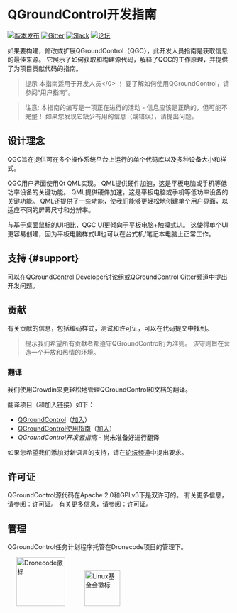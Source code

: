 # QGroundControl开发指南

[![版本发布](https://img.shields.io/github/release/mavlink/QGroundControl.svg)](https://github.com/mavlink/QGroundControl/releases) [![Gitter](https://badges.gitter.im/Join%20Chat.svg)](https://gitter.im/mavlink/qgroundcontrol?utm_source=badge&utm_medium=badge&utm_campaign=pr-badge&utm_content=badge) [![Slack](https://px4-slack.herokuapp.com/badge.svg)](http://slack.px4.io) [![论坛](https://img.shields.io/badge/discuss-dev-ff69b4.svg)](http://discuss.px4.io/c/qgroundcontrol/qgroundcontrol-developers)

如果要构建，修改或扩展QGroundControl（QGC），此开发人员指南是获取信息的最佳来源。 它展示了如何获取和构建源代码，解释了QGC的工作原理，并提供了为项目贡献代码的指南。

> </strong> 提示</strong> 本指南适用于开发人员</0> ！ 要了解如何使用QGroundControl，请参阅“用户指南”。

<span></span>

> 注意: 本指南的编写是一项正在进行的活动 - 信息应该是正确的，但可能不完整！ 如果您发现它缺少有用的信息（或错误），请提出问题。

## 设计理念

QGC旨在提供可在多个操作系统平台上运行的单个代码库以及多种设备大小和样式。

QGC用户界面使用Qt QML实现。 QML提供硬件加速，这是平板电脑或手机等低功率设备的关键功能。 QML提供硬件加速，这是平板电脑或手机等低功率设备的关键功能。 QML还提供了一些功能，使我们能够更轻松地创建单个用户界面，以适应不同的屏幕尺寸和分辨率。

与基于桌面鼠标的UI相比，QGC UI更倾向于平板电脑+触摸式UI。 这使得单个UI更容易创建，因为平板电脑样式UI也可以在台式机/笔记本电脑上正常工作。

## 支持 {#support}

可以在QGroundControl Developer讨论组或QGroundControl Gitter频道中提出开发问题。

## 贡献

有关贡献的信息，包括编码样式，测试和许可证，可以在代码提交中找到。

> 提示我们希望所有贡献者都遵守QGroundControl行为准则。 该守则旨在营造一个开放和热情的环境。

### 翻译

我们使用Crowdin来更轻松地管理QGroundControl和文档的翻译。

翻译项目（和加入链接）如下：

* [QGroundControl](https://crowdin.com/project/qgroundcontrol)（[加入](https://crwd.in/qgroundcontrol)）
* [QGroundControl使用指南](https://crowdin.com/project/qgroundcontrol-user-guide)（[加入](https://crwd.in/qgroundcontrol-user-guide)）
* *QGroundControl开发者指南* - 尚未准备好进行翻译

如果您希望我们添加对新语言的支持，请在[论坛频道](#support)中提出要求。

## 许可证

QGroundControl源代码在Apache 2.0和GPLv3下是双许可的。 有关更多信息，请参阅：许可证。 有关更多信息，请参阅：许可证。

## 管理

QGroundControl任务计划程序托管在Dronecode项目的管理下。

<a href="https://www.dronecode.org/" style="padding:20px"><img src="https://mavlink.io/assets/site/logo_dronecode.png" alt="Dronecode徽标" width="110px"/></a>
<a href="https://www.linuxfoundation.org/projects" style="padding:20px;"><img src="https://mavlink.io/assets/site/logo_linux_foundation.png" alt="Linux基金会徽标" width="80px" /></a>

<div style="padding:10px">&nbsp</div>
